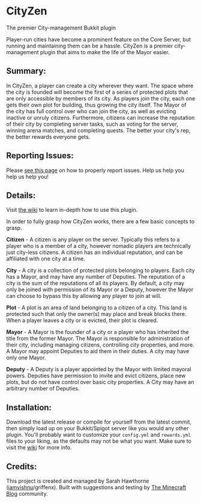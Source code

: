 # CityZen
The premier City-management Bukkit plugin

Player-run cities have become a prominent feature on the Core Server, but running and maintaining them can be a hassle. CityZen is a premier city-management plugin that aims to make the life of the Mayor easier.

## Summary:

In CityZen, a player can create a city wherever they want. The space where the city is founded will become the first of a series of protected plots that are only accessible by members of its city. As players join the city, each one gets their own plot for building, thus growing the city itself. The Mayor of the city has full control over who can join the city, as well as evicting inactive or unruly citizens. Furthermore, citizens can increase the reputation of their city by completing server tasks, such as voting for the server, winning arena matches, and completing quests. The better your city's rep, the better rewards everyone gets.

## Reporting Issues:
Please [see this page](https://github.com/griffenx/CityZen/wiki/Reporting-Issues) on how to properly report issues. Help us help you help us help you!

## Details:

Visit [the wiki](https://github.com/griffenx/CityZen/wiki) to learn in-depth how to use this plugin.

In order to fully grasp how CityZen works, there are a few basic concepts to grasp.

**Citizen** - A citizen is any player on the server. Typically this refers to a player who is a member of a city, however nomadic players are technically just city-less citizens. A citizen has an individual reputation, and can be affiliated with one city at a time.

**City** - A city is a collection of protected plots belonging to players. Each city has a Mayor, and may have any number of Deputies. The reputation of a city is the sum of the reputations of all its players. By default, a city may only be joined with permission of its Mayor or a Deputy, however the Mayor can choose to bypass this by allowing any player to join at will.

**Plot** - A plot is an area of land belonging to a citizen of a city. This land is protected such that only the owner(s) may place and break blocks there. When a player leaves a city or is evicted, their plot is cleared.

**Mayor** - A Mayor is the founder of a city or a player who has inherited the title from the former Mayor. The Mayor is responsible for administration of their city, including managing citizens, controlling city properties, and more. A Mayor may appoint Deputies to aid them in their duties. A city may have only one Mayor.

**Deputy** - A Deputy is a player appointed by the Mayor with limited mayoral powers. Deputies have permission to invite and evict citizens, place new plots, but do not have control over basic city properties. A City may have an arbitrary number of Deputies.

## Installation:
Download the latest release or compile for yourself from the latest commit, then simply load up on your Bukkit/Spigot server like you would any other plugin. You'll probably want to customize your `config.yml` and `rewards.yml` files to your liking, as the defaults may not be what you want. Make sure to visit the [wiki](https://github.com/griffenx/CityZen/wiki) for more info.

## Credits:
This project is created and managed by Sarah Hawthorne ([iamvishnu](https://iamvishnu.net)/griffenx). Built with suggestions and testing by [The Minecraft Blog](http://the-minecraft-blog.com) community.
